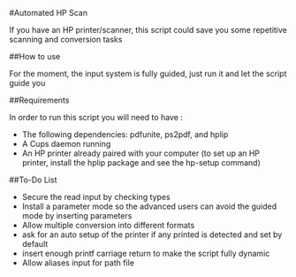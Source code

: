 #Automated HP Scan

If you have an HP printer/scanner, this script could save you some repetitive scanning and conversion tasks

##How to use

For the moment, the input system is fully guided, just run it and let the script guide you

##Requirements

In order to run this script you will need to have :
* The following dependencies: pdfunite, ps2pdf, and hplip
* A Cups daemon running
* An HP printer already paired with your computer (to set up an HP printer, install the hplip package and see the hp-setup command)

##To-Do List
* Secure the read input by checking types
* Install a parameter mode so the advanced users can avoid the guided mode by inserting parameters
* Allow multiple conversion into different formats
* ask for an auto setup of the printer if any printed is detected and set by default
* insert enough printf carriage return to make the script fully dynamic
* Allow aliases input for path file
 
